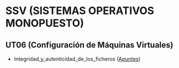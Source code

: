 # SSV (SISTEMAS OPERATIVOS MONOPUESTO)

## UT06 (Configuración de Máquinas Virtuales)

* Integridad_y_autenticidad_de_los_ficheros \([Apuntes](./apuntes/integridad_de_los_ficheros.md))

